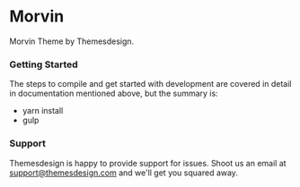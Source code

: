 # Morvin #

Morvin Theme by Themesdesign.

### Getting Started ###

The steps to compile and get started with development are covered in detail in documentation mentioned above, but the summary is:

- yarn install
- gulp

### Support ###

Themesdesign is happy to provide support for issues. Shoot us an email at support@themesdesign.com and we'll get you squared away.